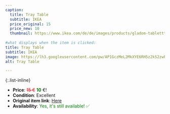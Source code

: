 ```yaml
---
caption:
  title: Tray Table
  subtitle: IKEA
  price_original: 15
  price_new: 10
  thumbnail: https://www.ikea.com/de/de/images/products/gladom-tabletttisch-schwarz__0567223_pe664991_s5.jpg
  
#what displays when the item is clicked:
title: Tray Table
subtitle: IKEA
image: https://lh3.googleusercontent.com/pw/AP1GczMeL2MkXYE6RH5z2kS2zwFOKi_qbUf02ev35iWr4w2hwWZXX9MsrNbO--5scJiLnKG1WXYksCx3Q9lyBu84Tb-mVJwaDPaqCTz7_mE6i5PiJttd4hd1eByCykpUj11zA9vKk5IunrEeZHGaWQN8dRO9PQ=w1220-h1626-s-no-gm?authuser=0
alt: Tray Table

---
```

{:.list-inline} 
- **Price**: <span style="color:red"><del>15 €</del></span> <span style="color:green">**10**</span> €!
- **Condition**: Excellent
- **Original item link**: [Here](https://www.ikea.com/de/de/p/gladom-tabletttisch-schwarz-50411990/)
- **Availability**: <span style='color:green'>Yes, it's still available! ✅</span>
